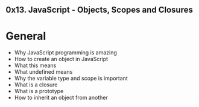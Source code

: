 ## 0x13. JavaScript - Objects, Scopes and Closures

# General

  - Why JavaScript programming is amazing
  - How to create an object in JavaScript
  - What this means
  - What undefined means
  - Why the variable type and scope is important
  - What is a closure
  - What is a prototype
  - How to inherit an object from another


